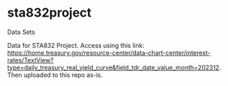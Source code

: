 # sta832project
Data Sets

Data for STA832 Project. Access using this link: https://home.treasury.gov/resource-center/data-chart-center/interest-rates/TextView?type=daily_treasury_real_yield_curve&field_tdr_date_value_month=202312. Then uploaded to this repo as-is.
